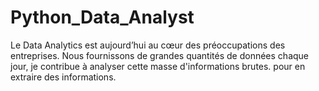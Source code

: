 # Python_Data_Analyst
Le Data Analytics est aujourd’hui au cœur des préoccupations des entreprises.
Nous fournissons de grandes quantités de données chaque jour, je contribue à analyser cette masse d'informations brutes. pour en extraire des informations. 
